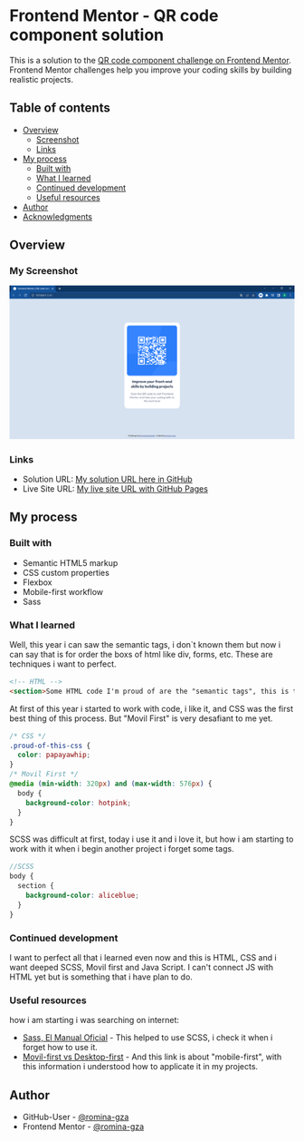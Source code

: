 # Frontend Mentor - QR code component solution

This is a solution to the [QR code component challenge on Frontend Mentor](https://www.frontendmentor.io/challenges/qr-code-component-iux_sIO_H). Frontend Mentor challenges help you improve your coding skills by building realistic projects. 

## Table of contents

- [Overview](#overview)
  - [Screenshot](#screenshot)
  - [Links](#links)
- [My process](#my-process)
  - [Built with](#built-with)
  - [What I learned](#what-i-learned)
  - [Continued development](#continued-development)
  - [Useful resources](#useful-resources)
- [Author](#author)
- [Acknowledgments](#acknowledgments)

## Overview

### My Screenshot

![](./My-screenshot-challenge/screenshot-qr-desktop.PNG)

### Links

- Solution URL: [My solution URL here in GitHub](https://github.com/romina-gza/qr-code-challenge)
- Live Site URL: [My live site URL with GitHub Pages](https://your-live-site-url.com)

## My process

### Built with

- Semantic HTML5 markup
- CSS custom properties
- Flexbox
- Mobile-first workflow
- Sass

### What I learned

Well, this year i can saw the semantic tags, i don`t known them but now i can say that is for order the boxs of html like div, forms, etc. These are techniques i want to perfect.

```html
<!-- HTML -->
<section>Some HTML code I'm proud of are the "semantic tags", this is that i learned to use on this last two months</section>
```
At first of this year i started to work with code, i like it, and CSS was the first best thing of this process. But "Movil First" is very 
desafiant to me yet.

```css
/* CSS */
.proud-of-this-css {
  color: papayawhip;
}
/* Movil First */
@media (min-width: 320px) and (max-width: 576px) {
  body {
    background-color: hotpink;
  }
}
```

SCSS was difficult at first, today i use it and i love it, but how i am starting to work with it when i begin another project i forget some tags.

```scss
//SCSS
body {
  section {
    background-color: aliceblue;
  }
}
```

### Continued development

I want to perfect all that i learned even now and this is HTML, CSS and i want deeped SCSS, Movil first and Java Script. I can't connect JS with HTML yet but is something that i have plan to do.

### Useful resources
how i am starting i was searching on internet:

- [Sass, El Manual Oficial](https://uniwebsidad.com/libros/sass/capitulo-1) - This helped to use SCSS, i check it when i forget how to use it.
- [Movil-first vs Desktop-first](https://joegalley.com/articles/mobile-first-vs-desktop-first-media-queries) - And this link is about "mobile-first", with this information i understood how to applicate it in my projects.


## Author

- GitHub-User - [@romina-gza](https://github.com/romina-gza)
- Frontend Mentor - [@romina-gza](https://www.frontendmentor.io/profile/romina-gza)


